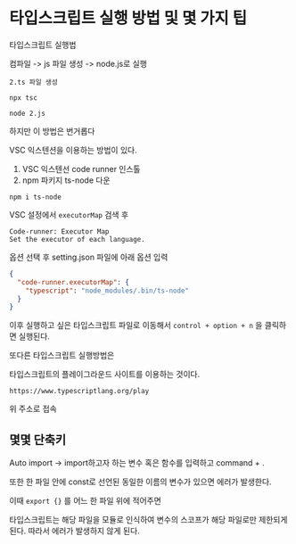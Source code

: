 # 타입스크립트 실행 방법 및 몇 가지 팁

타입스크립트 실행법

컴파일 -> js 파일 생성 -> node.js로 실행

```
2.ts 파일 생성

npx tsc 

node 2.js
```

하지만 이 방법은 번거롭다

VSC 익스텐션을 이용하는 방법이 있다.

1. VSC 익스텐선 code runner 인스톨
2. npm 파키지 ts-node 다운

```
npm i ts-node
```

VSC 설정에서 `executorMap` 검색 후 
```
Code-runner: Executor Map
Set the executor of each language.
```

옵션 선택 후 
setting.json 파일에 아래 옵션 입력

```json
{
  "code-runner.executorMap": {
    "typescript": "node_modules/.bin/ts-node"
  }
}
```

이후 실행하고 싶은 타입스크립트 파일로 이동해서 `control + option + n` 을 클릭하면 실행된다.

또다른 타입스크립트 실행방법은

타입스크립트의 플레이그라운드 사이트를 이용하는 것이다.

`https://www.typescriptlang.org/play`

위 주소로 접속

## 몇몇 단축키

Auto import -> import하고자 하는 변수 혹은 함수를 입력하고 command + .

또한 한 파일 안에 const로 선언된 동일한 이름의 변수가 있으면 에러가 발생한다.

이때 `export {}` 를 어느 한 파일 위에 적어주면

타입스크립트는 해당 파일을 모듈로 인식하여 변수의 스코프가 해당 파일로만 제한되게 된다. 따라서 에러가 발생하지 않게 된다.